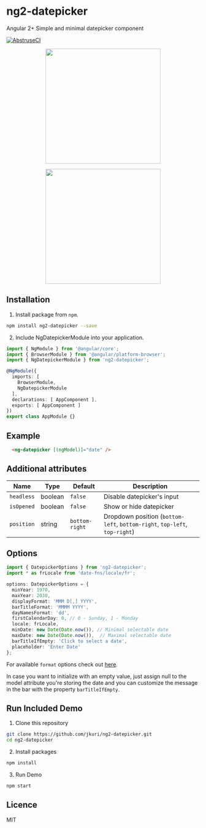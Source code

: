 # ng2-datepicker

Angular 2+ Simple and minimal datepicker component

[![AbstruseCI](https://ci.bleenco.io/badge/6)](https://ci.bleenco.io/repo/6)

<p align="center">
  <img src="https://user-images.githubusercontent.com/1796022/30781709-624eddc2-a124-11e7-88b7-537af535c23b.png" width="300">
</p>

<p align="center">
  <img src="https://user-images.githubusercontent.com/1796022/30781711-666e5e5a-a124-11e7-9077-59e8eb7d6b03.png" width="300">
</p>

## Installation

1. Install package from `npm`.

```sh
npm install ng2-datepicker --save
```

2. Include NgDatepickerModule into your application.

```ts
import { NgModule } from '@angular/core';
import { BrowserModule } from '@angular/platform-browser';
import { NgDatepickerModule } from 'ng2-datepicker';

@NgModule({
  imports: [
    BrowserModule,
    NgDatepickerModule
  ],
  declarations: [ AppComponent ],
  exports: [ AppComponent ]
})
export class AppModule {}
```

## Example
```html
  <ng-datepicker [(ngModel)]="date" />
```

## Additional attributes
|Name|Type|Default|Description|
| --- | --- | --- | --- |
|`headless`|boolean|`false`|Disable datepicker's input|
|`isOpened`|boolean|`false`|Show or hide datepicker|
|`position`|string|`bottom-right`|Dropdown position (`bottom-left`, `bottom-right`, `top-left`, `top-right`)|

## Options
```ts
import { DatepickerOptions } from 'ng2-datepicker';
import * as frLocale from 'date-fns/locale/fr';

options: DatepickerOptions = {
  minYear: 1970,
  maxYear: 2030,
  displayFormat: 'MMM D[,] YYYY',
  barTitleFormat: 'MMMM YYYY',
  dayNamesFormat: 'dd',
  firstCalendarDay: 0, // 0 - Sunday, 1 - Monday
  locale: frLocale,
  minDate: new Date(Date.now()), // Minimal selectable date
  maxDate: new Date(Date.now()),  // Maximal selectable date
  barTitleIfEmpty: 'Click to select a date',
  placeholder: 'Enter Date'
};
```

For available `format` options check out [here](https://date-fns.org/docs/format).

In case you want to initialize with an empty value, just assign null to the model attribute you're storing the date and you can customize the message in the bar with the property `barTitleIfEmpty`.

## Run Included Demo

1. Clone this repository

```sh
git clone https://github.com/jkuri/ng2-datepicker.git
cd ng2-datepicker
```

2. Install packages

```sh
npm install
```

3. Run Demo

```sh
npm start
```

## Licence

MIT
